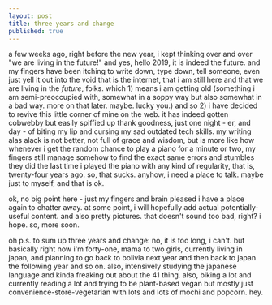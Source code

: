 ```yaml
---
layout: post
title: three years and change
published: true
---
```


a few weeks ago, right before the new year, i kept thinking over and over "we are living in the future!" and yes, hello 2019, it is indeed the future. and my fingers have been itching to write down, type down, tell someone, even just yell it out into the void that is the internet, that i am still here and that we are living in the *future*, folks. which 1) means i am getting old (something i am semi-preoccupied with, somewhat in a soppy way but also somewhat in a bad way. more on that later. maybe. lucky you.) and so 2) i have decided to revive this little corner of mine on the web. it has indeed gotten cobwebby but easily spiffied up thank goodness, just one night - er, and day - of biting my lip and cursing my sad outdated tech skills. my writing alas alack is not better, not full of grace and wisdom, but is more like how whenever i get the random chance to play a piano for a minute or two, my fingers still manage somehow to find the exact same errors and stumbles they did the last time i played the piano with any kind of regularity, that is, twenty-four years ago. so, that sucks. anyhow, i need a place to talk. maybe just to myself, and that is ok. 

ok, no big point here - just my fingers and brain pleased i have a place again to chatter away. at some point, i will hopefully add actual potentially-useful content. and also pretty pictures. that doesn't sound too bad, right? i hope. so, more soon.

oh p.s. to sum up three years and change: no, it is too long, i can't. but basically right now i'm forty-one, mama to two girls, currently living in japan, and planning to go back to bolivia next year and then back to japan the following year and so on. also, intensively studying the japanese language and kinda freaking out about the 41 thing. also, biking a lot and currently reading a lot and trying to be plant-based vegan but mostly just convenience-store-vegetarian with lots and lots of mochi and popcorn. hey.
